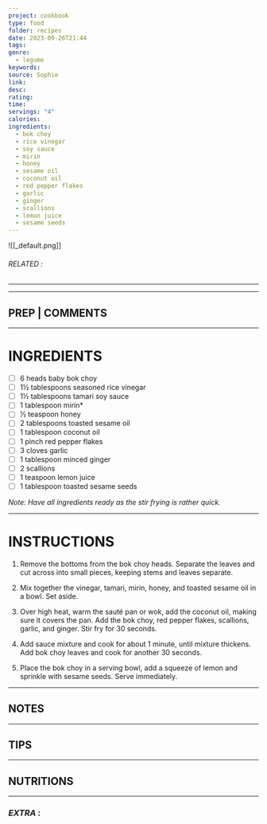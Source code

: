 ```yaml
---
project: cookbook
type: food
folder: recipes
date: 2023-09-26T21:44
tags: 
genre:
  - legume
keywords: 
source: Sophie
link: 
desc: 
rating: 
time: 
servings: "4"
calories: 
ingredients:
  - bok choy
  - rice vinegar
  - soy sauce
  - mirin
  - honey
  - sesame oil
  - coconut oil
  - red pepper flakes
  - garlic
  - ginger
  - scallions
  - lemon juice
  - sesame seeds
---
```


![[_default.png]]
###### *RELATED* : 
---


---
## PREP | COMMENTS



---
# INGREDIENTS

- [ ] 6 heads baby bok choy
- [ ] 1½ tablespoons seasoned rice vinegar
- [ ] 1½ tablespoons tamari soy sauce
- [ ] 1 tablespoon mirin*
- [ ] ½ teaspoon honey
- [ ] 2 tablespoons toasted sesame oil
- [ ] 1 tablespoon coconut oil
- [ ] 1 pinch red pepper flakes
- [ ] 3 cloves garlic
- [ ] 1 tablespoon minced ginger
- [ ] 2 scallions
- [ ] 1 teaspoon lemon juice
- [ ] 1 tablespoon toasted sesame seeds

_Note: Have all ingredients ready as the stir frying is rather quick._

---
# INSTRUCTIONS

1. Remove the bottoms from the bok choy heads. Separate the leaves and cut across into small pieces, keeping stems and leaves separate.
    
2. Mix together the vinegar, tamari, mirin, honey, and toasted sesame oil in a bowl. Set aside.
    
3. Over high heat, warm the sauté pan or wok, add the coconut oil, making sure it covers the pan. Add the bok choy, red pepper flakes, scallions, garlic, and ginger. Stir fry for 30 seconds.
    
4. Add sauce mixture and cook for about 1 minute, until mixture thickens. Add bok choy leaves and cook for another 30 seconds.
    
5. Place the bok choy in a serving bowl, add a squeeze of lemon and sprinkle with sesame seeds. Serve immediately.

---
## NOTES



---
## TIPS



---
## NUTRITIONS



---
### *EXTRA* :



